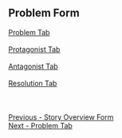 ## Problem Form ##
[Problem Tab](Problem_Tab.md) <br/><br/>
[Protagonist Tab](Protagonist_Tab.md) <br/><br/>
[Antagonist Tab](Antagonist_Tab.md) <br/><br/>
[Resolution Tab](Resolution_Tab.md) <br/><br/>
 <br/>
 <br/>
[Previous - Story Overview Form](Story_Overview_Form.md) <br/>
[Next - Problem Tab](Problem_Tab.md) <br/>
